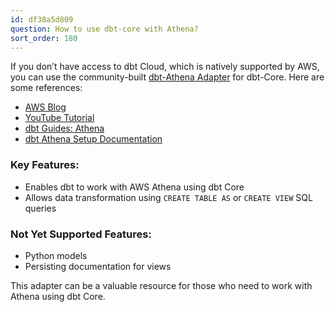```yaml
---
id: df38a5d809
question: How to use dbt-core with Athena?
sort_order: 180
---
```


If you don’t have access to dbt Cloud, which is natively supported by AWS, you can use the community-built [dbt-Athena Adapter](https://dbt-athena.github.io/) for dbt-Core. Here are some references:

- [AWS Blog](https://aws.amazon.com/blogs/big-data/from-data-lakes-to-insights-dbt-adapter-for-amazon-athena-now-supported-in-dbt-cloud/)
- [YouTube Tutorial](https://youtu.be/JEizJAaaBkg?si=niTYdWoeiyC_w3h7)
- [dbt Guides: Athena](https://docs.getdbt.com/guides/athena?step=1)
- [dbt Athena Setup Documentation](https://docs.getdbt.com/docs/core/connect-data-platform/athena-setup)

### Key Features:

- Enables dbt to work with AWS Athena using dbt Core
- Allows data transformation using `CREATE TABLE AS` or `CREATE VIEW` SQL queries

### Not Yet Supported Features:

- Python models
- Persisting documentation for views

This adapter can be a valuable resource for those who need to work with Athena using dbt Core.